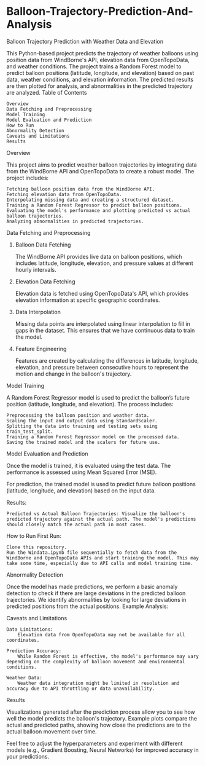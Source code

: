 # Balloon-Trajectory-Prediction-And-Analysis
Balloon Trajectory Prediction with Weather Data and Elevation

This Python-based project predicts the trajectory of weather balloons using position data from WindBorne's API, elevation data from OpenTopoData, and weather conditions. The project trains a Random Forest model to predict balloon positions (latitude, longitude, and elevation) based on past data, weather conditions, and elevation information. The predicted results are then plotted for analysis, and abnormalities in the predicted trajectory are analyzed.
Table of Contents

    Overview
    Data Fetching and Preprocessing
    Model Training
    Model Evaluation and Prediction
    How to Run
    Abnormality Detection
    Caveats and Limitations
    Results

Overview

This project aims to predict weather balloon trajectories by integrating data from the WindBorne API and OpenTopoData to create a robust model. The project includes:

    Fetching balloon position data from the WindBorne API.
    Fetching elevation data from OpenTopoData.
    Interpolating missing data and creating a structured dataset.
    Training a Random Forest Regressor to predict balloon positions.
    Evaluating the model's performance and plotting predicted vs actual balloon trajectories.
    Analyzing abnormalities in predicted trajectories.

Data Fetching and Preprocessing
1. Balloon Data Fetching

    The WindBorne API provides live data on balloon positions, which includes latitude, longitude, elevation, and pressure values at different hourly intervals.

2. Elevation Data Fetching

    Elevation data is fetched using OpenTopoData's API, which provides elevation information at specific geographic coordinates.

3. Data Interpolation

    Missing data points are interpolated using linear interpolation to fill in gaps in the dataset. This ensures that we have continuous data to train the model.

4. Feature Engineering

    Features are created by calculating the differences in latitude, longitude, elevation, and pressure between consecutive hours to represent the motion and change in the balloon's trajectory.

Model Training

A Random Forest Regressor model is used to predict the balloon’s future position (latitude, longitude, and elevation). The process includes:

    Preprocessing the balloon position and weather data.
    Scaling the input and output data using StandardScaler.
    Splitting the data into training and testing sets using train_test_split.
    Training a Random Forest Regressor model on the processed data.
    Saving the trained model and the scalers for future use.


Model Evaluation and Prediction

Once the model is trained, it is evaluated using the test data. The performance is assessed using Mean Squared Error (MSE).

For prediction, the trained model is used to predict future balloon positions (latitude, longitude, and elevation) based on the input data.


Results:

    Predicted vs Actual Balloon Trajectories: Visualize the balloon's predicted trajectory against the actual path. The model's predictions should closely match the actual path in most cases.

How to Run
First Run:

    Clone this repository.
    Run the Windata.ipynb file sequentially to fetch data from the WindBorne and OpenTopoData APIs and start training the model. This may take some time, especially due to API calls and model training time.


Abnormality Detection

Once the model has made predictions, we perform a basic anomaly detection to check if there are large deviations in the predicted balloon trajectories. We identify abnormalities by looking for large deviations in predicted positions from the actual positions.
Example Analysis:



Caveats and Limitations

    Data Limitations:
        Elevation data from OpenTopoData may not be available for all coordinates.

    Prediction Accuracy:
        While Random Forest is effective, the model's performance may vary depending on the complexity of balloon movement and environmental conditions.

    Weather Data:
        Weather data integration might be limited in resolution and accuracy due to API throttling or data unavailability.

Results

Visualizations generated after the prediction process allow you to see how well the model predicts the balloon's trajectory. Example plots compare the actual and predicted paths, showing how close the predictions are to the actual balloon movement over time.

Feel free to adjust the hyperparameters and experiment with different models (e.g., Gradient Boosting, Neural Networks) for improved accuracy in your predictions.
